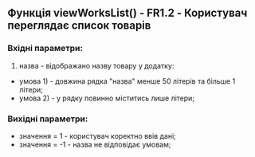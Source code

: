 ## Функція viewWorksList() - FR1.2 - Користувач переглядає список товарів

### Вхідні параметри:
1. назва - відображано назву товару у додатку:
- умова 1) - довжина рядка "назва" менше 50 літерів та більше 1 літери;
- умова 2) - у рядку повинно міститись лише літери;

### Вихідні параметри:
- значення = 1 - користувач коректно ввів дані;
- значення = -1 - назва не відповідає умовам;

